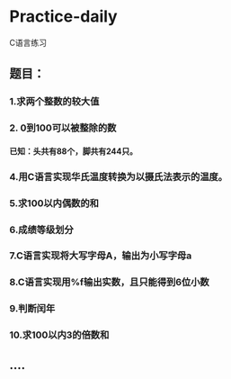 # Practice-daily
C语言练习
## 题目：
### 1.求两个整数的较大值 
### 2. 0到100可以被整除的数 
#### 已知：头共有88个，脚共有244只。
### 4.用C语言实现华氏温度转换为以摄氏法表示的温度。
### 5.求100以内偶数的和
### 6.成绩等级划分
### 7.C语言实现将大写字母A，输出为小写字母a
### 8.C语言实现用%f输出实数，且只能得到6位小数
### 9.判断闰年
### 10.求100以内3的倍数和
## ....

